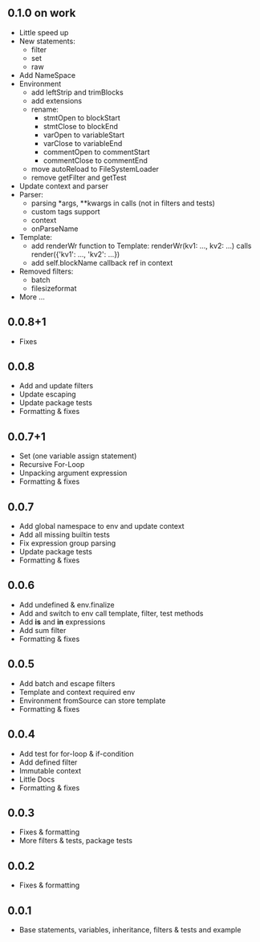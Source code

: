 ## 0.1.0 on work
- Little speed up
- New statements:
  - filter
  - set
  - raw
- Add NameSpace
- Environment
  - add leftStrip and trimBlocks
  - add extensions
  - rename:
    - stmtOpen to blockStart
    - stmtClose to blockEnd
    - varOpen to variableStart
    - varClose to variableEnd
    - commentOpen to commentStart
    - commentClose to commentEnd
  - move autoReload to FileSystemLoader
  - remove getFilter and getTest
- Update context and parser
- Parser:
  - parsing *args, **kwargs in calls (not in filters and tests)
  - custom tags support
  - context
  - onParseName
- Template:
  - add renderWr function to Template: renderWr(kv1: ..., kv2: ...) calls render({'kv1': ..., 'kv2': ...})
  - add self.blockName callback ref in context
- Removed filters:
  - batch
  - filesizeformat
- More ...

## 0.0.8+1
- Fixes

## 0.0.8
- Add and update filters
- Update escaping
- Update package tests
- Formatting & fixes

## 0.0.7+1
- Set (one variable assign statement)
- Recursive For-Loop
- Unpacking argument expression
- Formatting & fixes

## 0.0.7
- Add global namespace to env and update context
- Add all missing builtin tests
- Fix expression group parsing
- Update package tests
- Formatting & fixes

## 0.0.6
- Add undefined & env.finalize
- Add and switch to env call template, filter, test methods
- Add **is** and **in** expressions
- Add sum filter
- Formatting & fixes

## 0.0.5
- Add batch and escape filters
- Template and context required env
- Environment fromSource can store template
- Formatting & fixes

## 0.0.4
- Add test for for-loop & if-condition
- Add defined filter
- Immutable context
- Little Docs
- Formatting & fixes

## 0.0.3
- Fixes & formatting
- More filters & tests, package tests

## 0.0.2
- Fixes & formatting

## 0.0.1
- Base statements, variables, inheritance, filters & tests and example
